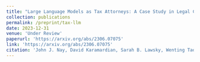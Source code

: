 ```yaml
---
title: "Large Language Models as Tax Attorneys: A Case Study in Legal Capabilities Emergence"
collection: publications
permalink: /preprint/tax-llm
date: 2023-12-31
venue: 'Under Review'
paperurl: 'https://arxiv.org/abs/2306.07075'
link: 'https://arxiv.org/abs/2306.07075'
citation: 'John J. Nay, David Karamardian, Sarah B. Lawsky, Wenting Tao, Meghana Bhat, Raghav Jain, Aaron Travis Lee, Jonathan H. Choi, and <b>Jungo Kasai</b>. 2023. &quot;Large Language Models as Tax Attorneys: A Case Study in Legal Capabilities Emergence.&quot; Under review.'
---
```

